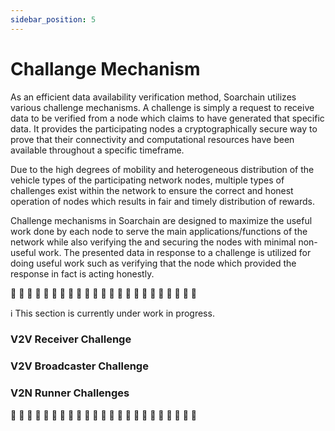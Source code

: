 ```yaml
---
sidebar_position: 5
---
```


# Challange Mechanism


As an efficient data availability verification method, Soarchain utilizes various challenge mechanisms. A challenge is simply a request to receive data to be verified from a node which claims to have generated that specific data. It provides the participating nodes a cryptographically secure way to prove that their connectivity and computational resources have been available throughout a specific timeframe. 

Due to the high degrees of mobility and heterogeneous distribution of the vehicle types of the participating network nodes, multiple types of challenges exist within the network to ensure the correct and honest operation of nodes which results in fair and timely distribution of rewards. 

Challenge mechanisms in Soarchain are designed to maximize the useful work done by each node to serve the main applications/functions of the network while also verifying the and securing the nodes with minimal non-useful work. The presented data in response to a challenge is utilized for doing useful work such as verifying that the node which provided the response in fact is acting honestly.

🚧 🚧 🚧 🚧 🚧 🚧 🚧 🚧 🚧 🚧 🚧 🚧 🚧 🚧 🚧 🚧 🚧 🚧 🚧 🚧 🚧 🚧 🚧

ℹ️ This section is currently under work in progress.

### V2V Receiver Challenge

### V2V Broadcaster Challenge

### V2N Runner Challenges

🚧 🚧 🚧 🚧 🚧 🚧 🚧 🚧 🚧 🚧 🚧 🚧 🚧 🚧 🚧 🚧 🚧 🚧 🚧 🚧 🚧 🚧 🚧
